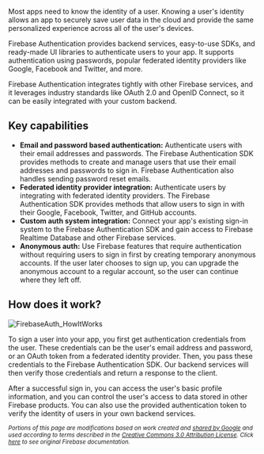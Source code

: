 Most apps need to know the identity of a user. Knowing a user's identity allows an app to securely save user data in the cloud and provide the same personalized experience across all of the user's devices.

Firebase Authentication provides backend services, easy-to-use SDKs, and ready-made UI libraries to authenticate users to your app. It supports authentication using passwords, popular federated identity providers like Google, Facebook and Twitter, and more.

Firebase Authentication integrates tightly with other Firebase services, and it leverages industry standards like OAuth 2.0 and OpenID Connect, so it can be easily integrated with your custom backend.

## Key capabilities

* **Email and password based authentication:** Authenticate users with their email addresses and passwords. The Firebase Authentication SDK provides methods to create and manage users that use their email addresses and passwords to sign in. Firebase Authentication also handles sending password reset emails.
* **Federated identity provider integration:** Authenticate users by integrating with federated identity providers. The Firebase Authentication SDK provides methods that allow users to sign in with their Google, Facebook, Twitter, and GitHub accounts.
* **Custom auth system integration:** Connect your app's existing sign-in system to the Firebase Authentication SDK and gain access to Firebase Realtime Database and other Firebase services.
* **Anonymous auth:** Use Firebase features that require authentication without requiring users to sign in first by creating temporary anonymous accounts. If the user later chooses to sign up, you can upgrade the anonymous account to a regular account, so the user can continue where they left off.

## How does it work?

![FirebaseAuth_HowItWorks](https://firebase.google.com/docs/auth/images/auth-providers.png)

To sign a user into your app, you first get authentication credentials from the user. These credentials can be the user's email address and password, or an OAuth token from a federated identity provider. Then, you pass these credentials to the Firebase Authentication SDK. Our backend services will then verify those credentials and return a response to the client.

After a successful sign in, you can access the user's basic profile information, and you can control the user's access to data stored in other Firebase products. You can also use the provided authentication token to verify the identity of users in your own backend services.

<sub>_Portions of this page are modifications based on work created and [shared by Google](https://developers.google.com/readme/policies/) and used according to terms described in the [Creative Commons 3.0 Attribution License](http://creativecommons.org/licenses/by/3.0/). Click [here](https://firebase.google.com/docs/auth/) to see original Firebase documentation._</sub>